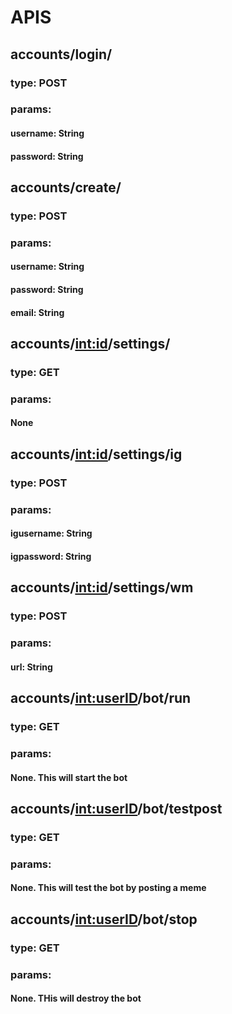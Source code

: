 # APIS

## accounts/login/
### type: POST
### params:
#### username: String
#### password: String

## accounts/create/
### type: POST
### params:
#### username: String
#### password: String
#### email: String

## accounts/<int:id>/settings/
### type: GET
### params:
#### None

## accounts/<int:id>/settings/ig
### type: POST
### params:
#### igusername: String
#### igpassword: String

## accounts/<int:id>/settings/wm
### type: POST
### params:
#### url: String

## accounts/<int:userID>/bot/run
### type: GET
### params:
#### None.  This will start the bot

## accounts/<int:userID>/bot/testpost
### type: GET
### params:
#### None.  This will test the bot by posting a meme

## accounts/<int:userID>/bot/stop
### type: GET
### params:
#### None.  THis will destroy the bot

